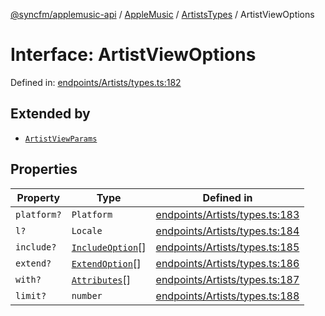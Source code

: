 [@syncfm/applemusic-api](../../../../../../globals.md) / [AppleMusic](../../../index.md) / [ArtistsTypes](../index.md) / ArtistViewOptions

# Interface: ArtistViewOptions

Defined in: [endpoints/Artists/types.ts:182](https://github.com/sync-fm/applemusic-api/blob/a6a8471d4d51a41f6bd8af9d95c8abf0126e10f4/src/endpoints/Artists/types.ts#L182)

## Extended by

- [`ArtistViewParams`](ArtistViewParams.md)

## Properties

| Property | Type | Defined in |
| ------ | ------ | ------ |
| <a id="platform"></a> `platform?` | `Platform` | [endpoints/Artists/types.ts:183](https://github.com/sync-fm/applemusic-api/blob/a6a8471d4d51a41f6bd8af9d95c8abf0126e10f4/src/endpoints/Artists/types.ts#L183) |
| <a id="l"></a> `l?` | `Locale` | [endpoints/Artists/types.ts:184](https://github.com/sync-fm/applemusic-api/blob/a6a8471d4d51a41f6bd8af9d95c8abf0126e10f4/src/endpoints/Artists/types.ts#L184) |
| <a id="include"></a> `include?` | [`IncludeOption`](../enumerations/IncludeOption.md)[] | [endpoints/Artists/types.ts:185](https://github.com/sync-fm/applemusic-api/blob/a6a8471d4d51a41f6bd8af9d95c8abf0126e10f4/src/endpoints/Artists/types.ts#L185) |
| <a id="extend"></a> `extend?` | [`ExtendOption`](../enumerations/ExtendOption.md)[] | [endpoints/Artists/types.ts:186](https://github.com/sync-fm/applemusic-api/blob/a6a8471d4d51a41f6bd8af9d95c8abf0126e10f4/src/endpoints/Artists/types.ts#L186) |
| <a id="with"></a> `with?` | [`Attributes`](../enumerations/WithOption.md#attributes)[] | [endpoints/Artists/types.ts:187](https://github.com/sync-fm/applemusic-api/blob/a6a8471d4d51a41f6bd8af9d95c8abf0126e10f4/src/endpoints/Artists/types.ts#L187) |
| <a id="limit"></a> `limit?` | `number` | [endpoints/Artists/types.ts:188](https://github.com/sync-fm/applemusic-api/blob/a6a8471d4d51a41f6bd8af9d95c8abf0126e10f4/src/endpoints/Artists/types.ts#L188) |
